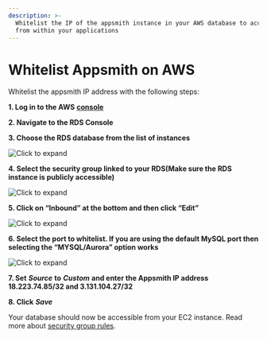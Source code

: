 ```yaml
---
description: >-
  Whitelist the IP of the appsmith instance in your AWS database to access it
  from within your applications
---
```


# Whitelist Appsmith on AWS

Whitelist the appsmith IP address with the following steps:

**1. Log in to the AWS** [**console**](https://aws.amazon.com/console/)

**2. Navigate to the RDS Console**

**3. Choose the RDS database from the list of instances**

![Click to expand](../.gitbook/assets/chose_rds.png)

**4. Select the security group linked to your RDS\(Make sure the RDS instance is publicly accessible\)**

![Click to expand](../.gitbook/assets/chose_sg.png)

**5. Click on “Inbound” at the bottom and then click “Edit”**

![Click to expand](../.gitbook/assets/chose_inbound.png)

**6. Select the port to whitelist. If you are using the default MySQL port then selecting the “MYSQL/Aurora” option works**

![Click to expand](../.gitbook/assets/edit_inbound.png)

**7. Set** _**Source**_ **to** _**Custom**_ **and enter the Appsmith IP address 18.223.74.85/32 and 3.131.104.27/32**

**8. Click** _**Save**_

Your database should now be accessible from your EC2 instance. Read more about [security group rules](https://docs.aws.amazon.com/AmazonRDS/latest/UserGuide/USER_WorkingWithSecurityGroups.html).

